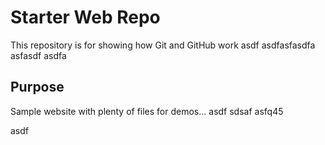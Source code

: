 # Starter Web Repo

This repository is for showing how Git and GitHub work
asdf
asdfasfasdfa
asfasdf
asdfa

## Purpose

Sample website with plenty of files for demos...
asdf
sdsaf
asfq45

asdf
